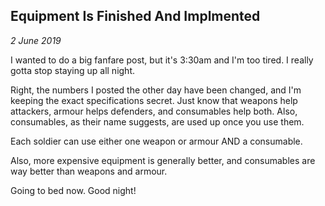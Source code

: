 Equipment Is Finished And Implmented
---
_2 June 2019_

I wanted to do a big fanfare post, but it's 3:30am and I'm too tired. I really gotta stop staying up all night.

Right, the numbers I posted the other day have been changed, and I'm keeping the exact specifications secret. Just know that weapons help attackers, armour helps defenders, and consumables help both. Also, consumables, as their name suggests, are used up once you use them.

Each soldier can use either one weapon or armour AND a consumable.

Also, more expensive equipment is generally better, and consumables are way better than weapons and armour.

Going to bed now. Good night!